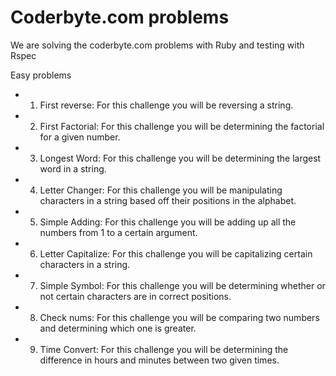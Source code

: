 Coderbyte.com problems
==============================================================

We are solving the coderbyte.com problems with Ruby and testing with Rspec


Easy problems
* 1) First reverse: For this challenge you will be reversing a string.
* 2) First Factorial: For this challenge you will be determining the factorial for a given number.
* 3) Longest Word: For this challenge you will be determining the largest word in a string.
* 4) Letter Changer: For this challenge you will be manipulating characters in a string based off their positions in the alphabet.
* 5) Simple Adding: For this challenge you will be adding up all the numbers from 1 to a certain argument.
* 6) Letter Capitalize: For this challenge you will be capitalizing certain characters in a string.
* 7) Simple Symbol: For this challenge you will be determining whether or not certain characters are in correct positions.
* 8) Check nums: For this challenge you will be comparing two numbers and determining which one is greater.
* 9) Time Convert: For this challenge you will be determining the difference in hours and minutes between two given times.